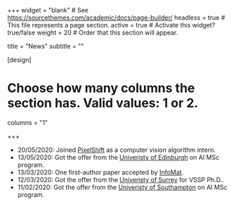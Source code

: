 +++
widget = "blank"  # See https://sourcethemes.com/academic/docs/page-builder/
headless = true  # This file represents a page section.
active = true  # Activate this widget? true/false
weight = 20  # Order that this section will appear.

title = "News"
subtitle = ""

[design]
  # Choose how many columns the section has. Valid values: 1 or 2.
  columns = "1"


+++

- 20/05/2020: Joined [PixelShift](http://www.pixelshift.ai/) as a computer vision algorithm intern.
- 13/05/2020: Got the offer from the [Univeristy of Edinburgh](https://www.ed.ac.uk/) on AI MSc program.
- 13/03/2020: One first-author paper accepted by  [InfoMat](https://onlinelibrary.wiley.com/journal/25673165).
- 12/03/2020: Got the offer from the [Univeristy of Surrey](https://www.surrey.ac.uk/) for VSSP Ph.D..
- 11/02/2020: Got the offer from the [Univeristy of Southampton](https://www.southampton.ac.uk/) on AI MSc program.

